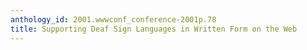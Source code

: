 ```yaml
---
anthology_id: 2001.wwwconf_conference-2001p.78
title: Supporting Deaf Sign Languages in Written Form on the Web
---
```

